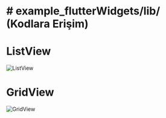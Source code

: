 # # example_flutterWidgets/lib/ (Kodlara Erişim)

# ListView
![ListView](https://user-images.githubusercontent.com/59411109/189282262-7c64cd8f-ecf5-482b-a959-4c40ab18b60a.PNG)

# GridView
![GridView](https://user-images.githubusercontent.com/59411109/189282836-fb78340a-b2fa-4c37-9faf-90935bba5239.PNG)
